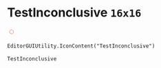 # TestInconclusive `16x16`
<img src="/img/TestInconclusive.png" width=16 height=16>

``` CSharp
EditorGUIUtility.IconContent("TestInconclusive")
```
```
TestInconclusive
```
